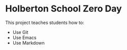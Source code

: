# Holberton School Zero Day

This project teaches students how to:
* Use Git
* Use Emacs
* Use Markdown